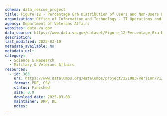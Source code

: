 ```yaml
---
schema: data_rescue_project 
title: Figure 12 - Percentage Era Distribution of Users and Non-Users FY2018 - Males
organization: Office of Information and Technology - IT Operations and Services (ITOPS)
agency: Department of Veterans Affairs
websites: data.va.gov
data_source: https://www.data.va.gov/dataset/Figure-12-Percentage-Era-Distribution-of-Users-and/tpjs-yq59
description: 
last_modified: 2025-03-10
metadata_available: No
metadata_url: 
category:
  - Science & Research 
  - Military & Veterans Affairs 
resources:
  - id: 363
    url: https://www.datalumos.org/datalumos/project/221983/version/V1/view
    format: PDF, CSV
    status: Finished
    size: 0.0
    download_date: 2025-03-08
    maintainer: DRP, DL
    notes: 
---
```

